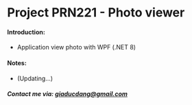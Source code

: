 # Project PRN221 - Photo viewer

#### Introduction:
- Application view photo with WPF (.NET 8)

#### Notes:
- (Updating...)

##### Contact me via: giaducdang@gmail.com